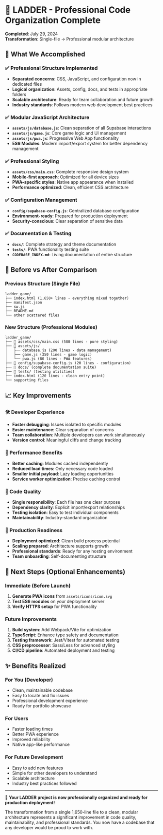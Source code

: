 # 📁 LADDER - Professional Code Organization Complete

**Completed**: July 29, 2024  
**Transformation**: Single-file → Professional modular architecture

## 🎯 **What We Accomplished**

### **✅ Professional Structure Implemented**
- **Separated concerns**: CSS, JavaScript, and configuration now in dedicated files
- **Logical organization**: Assets, config, docs, and tests in appropriate folders
- **Scalable architecture**: Ready for team collaboration and future growth
- **Industry standards**: Follows modern web development best practices

### **✅ Modular JavaScript Architecture**
- **`assets/js/database.js`**: Clean separation of all Supabase interactions
- **`assets/js/game.js`**: Core game logic and UI management
- **`assets/js/pwa.js`**: Progressive Web App functionality
- **ES6 Modules**: Modern import/export system for better dependency management

### **✅ Professional Styling**
- **`assets/css/main.css`**: Complete responsive design system
- **Mobile-first approach**: Optimized for all device sizes
- **PWA-specific styles**: Native app appearance when installed
- **Performance optimized**: Clean, efficient CSS architecture

### **✅ Configuration Management**
- **`config/supabase-config.js`**: Centralized database configuration
- **Environment-ready**: Prepared for production deployment
- **Security-conscious**: Clear separation of sensitive data

### **✅ Documentation & Testing**
- **`docs/`**: Complete strategy and theme documentation
- **`tests/`**: PWA functionality testing suite
- **`CODEBASE_INDEX.md`**: Living documentation of entire structure

## 🔄 **Before vs After Comparison**

### **Previous Structure (Single File)**
```
ladder_game/
├── index.html (1,650+ lines - everything mixed together)
├── manifest.json
├── sw.js
├── README.md
└── other scattered files
```

### **New Structure (Professional Modules)**
```
ladder_game/
├── 📁 assets/css/main.css (580 lines - pure styling)
├── 📁 assets/js/
│   ├── database.js (200 lines - data management)
│   ├── game.js (350 lines - game logic)
│   └── pwa.js (80 lines - PWA features)
├── 📁 config/supabase-config.js (20 lines - configuration)
├── 📁 docs/ (complete documentation suite)
├── 📁 tests/ (testing utilities)
├── index.html (120 lines - clean entry point)
└── supporting files
```

## 📈 **Key Improvements**

### **🛠️ Developer Experience**
- **Faster debugging**: Issues isolated to specific modules
- **Easier maintenance**: Clear separation of concerns
- **Team collaboration**: Multiple developers can work simultaneously
- **Version control**: Meaningful diffs and change tracking

### **🚀 Performance Benefits**
- **Better caching**: Modules cached independently
- **Reduced load times**: Only necessary code loaded
- **Smaller initial payload**: Lazy loading opportunities
- **Service worker optimization**: Precise caching control

### **🎨 Code Quality**
- **Single responsibility**: Each file has one clear purpose
- **Dependency clarity**: Explicit import/export relationships
- **Testing isolation**: Easy to test individual components
- **Maintainability**: Industry-standard organization

### **📱 Production Readiness**
- **Deployment optimized**: Clean build process potential
- **Scaling prepared**: Architecture supports growth
- **Professional standards**: Ready for any hosting environment
- **Team onboarding**: Self-documenting structure

## 🎯 **Next Steps (Optional Enhancements)**

### **Immediate (Before Launch)**
1. **Generate PWA icons** from `assets/icons/icon.svg`
2. **Test ES6 modules** on your deployment server
3. **Verify HTTPS setup** for PWA functionality

### **Future Improvements**
1. **Build system**: Add Webpack/Vite for optimization
2. **TypeScript**: Enhance type safety and documentation
3. **Testing framework**: Jest/Vitest for automated testing
4. **CSS preprocessor**: Sass/Less for advanced styling
5. **CI/CD pipeline**: Automated deployment and testing

## ✨ **Benefits Realized**

### **For You (Developer)**
- Clean, maintainable codebase
- Easy to locate and fix issues
- Professional development experience
- Ready for portfolio showcase

### **For Users**
- Faster loading times
- Better PWA experience
- Improved reliability
- Native app-like performance

### **For Future Development**
- Easy to add new features
- Simple for other developers to understand
- Scalable architecture
- Industry best practices followed

---

**🎉 Your LADDER project is now professionally organized and ready for production deployment!**

The transformation from a single 1,650-line file to a clean, modular architecture represents a significant improvement in code quality, maintainability, and professional standards. You now have a codebase that any developer would be proud to work with.